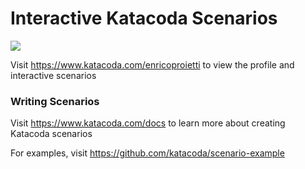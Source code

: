 # Interactive Katacoda Scenarios

[![](http://shields.katacoda.com/katacoda/enricoproietti/count.svg)](https://www.katacoda.com/enricoproietti "Get your profile on Katacoda.com")

Visit https://www.katacoda.com/enricoproietti to view the profile and interactive scenarios

### Writing Scenarios
Visit https://www.katacoda.com/docs to learn more about creating Katacoda scenarios

For examples, visit https://github.com/katacoda/scenario-example
